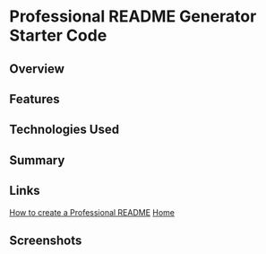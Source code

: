 # Professional README Generator Starter Code

## Overview


## Features


## Technologies Used


## Summary


## Links
[How to create a Professional README](https://coding-boot-camp.github.io/full-stack/github/professional-readme-guide)
[Home](https://github.com/san1718/mc09_Professional_README_Generator)

## Screenshots
